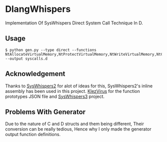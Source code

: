 # DlangWhispers

Implementation Of SysWhispers Direct System Call Technique In D.

## Usage
```
$ python gen.py --type direct --functions NtAllocateVirtualMemory,NtProtectVirtualMemory,NtWriteVirtualMemory,NtCreateThreadEx --output syscalls.d
```

## Acknowledgement

Thanks to [SysWhispers2](https://github.com/jthuraisamy/SysWhispers2) for alot of ideas for this, SysWhispers2's inline assembly has been used in this project.
[KlezVirus](https://github.com/klezVirus/) for the function prototypes JSON file and [SysWhispers3](https://github.com/klezVirus/SysWhispers3/) project.


## Problems With Generator
Due to the nature of C and D structs and them being different, Their conversion can be really tedious, Hence why I only made the generator output function definitions.
